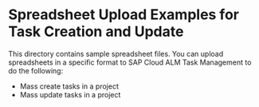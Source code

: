 # Spreadsheet Upload Examples for Task Creation and Update

This directory contains sample spreadsheet files. You can upload spreadsheets in a specific format to SAP Cloud ALM Task Management to do the following:

* Mass create tasks in a project
* Mass update tasks in a project
